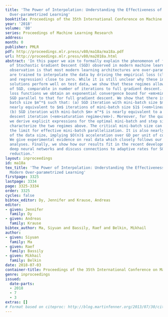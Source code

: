 ```yaml
---
title: 'The Power of Interpolation: Understanding the Effectiveness of SGD in Modern
  Over-parametrized Learning'
booktitle: Proceedings of the 35th International Conference on Machine Learning
year: '2018'
volume: '80'
series: Proceedings of Machine Learning Research
address: 
month: 0
publisher: PMLR
pdf: http://proceedings.mlr.press/v80/ma18a/ma18a.pdf
url: http://proceedings.mlr.press/v80/ma2018a.html
abstract: 'In this paper we aim to formally explain the phenomenon of fast convergence
  of Stochastic Gradient Descent (SGD) observed in modern machine learning. The key
  observation is that most modern learning architectures are over-parametrized and
  are trained to interpolate the data by driving the empirical loss (classification
  and regression) close to zero. While it is still unclear why these interpolated
  solutions perform well on test data, we show that these regimes allow for fast convergence
  of SGD, comparable in number of iterations to full gradient descent. For convex
  loss functions we obtain an exponential convergence bound for <em>mini-batch</em>
  SGD parallel to that for full gradient descent. We show that there is a critical
  batch size $m^*$ such that: (a) SGD iteration with mini-batch size $m\leq m^*$ is
  nearly equivalent to $m$ iterations of mini-batch size $1$ (<em>linear scaling regime</em>).
  (b) SGD iteration with mini-batch $m> m^*$ is nearly equivalent to a full gradient
  descent iteration (<em>saturation regime</em>). Moreover, for the quadratic loss,
  we derive explicit expressions for the optimal mini-batch and step size and explicitly
  characterize the two regimes above. The critical mini-batch size can be viewed as
  the limit for effective mini-batch parallelization. It is also nearly independent
  of the data size, implying $O(n)$ acceleration over GD per unit of computation.
  We give experimental evidence on real data which closely follows our theoretical
  analyses. Finally, we show how our results fit in the recent developments in training
  deep neural networks and discuss connections to adaptive rates for SGD and variance
  reduction.'
layout: inproceedings
id: ma18a
tex_title: 'The Power of Interpolation: Understanding the Effectiveness of {SGD} in
  Modern Over-parametrized Learning'
firstpage: 3325
lastpage: 3334
page: 3325-3334
order: 3325
cycles: false
bibtex_editor: Dy, Jennifer and Krause, Andreas
editor:
- given: Jennifer
  family: Dy
- given: Andreas
  family: Krause
bibtex_author: Ma, Siyuan and Bassily, Raef and Belkin, Mikhail
author:
- given: Siyuan
  family: Ma
- given: Raef
  family: Bassily
- given: Mikhail
  family: Belkin
date: 2018-07-03
container-title: Proceedings of the 35th International Conference on Machine Learning
genre: inproceedings
issued:
  date-parts:
  - 2018
  - 7
  - 3
extras: []
# Format based on citeproc: http://blog.martinfenner.org/2013/07/30/citeproc-yaml-for-bibliographies/
---
```


